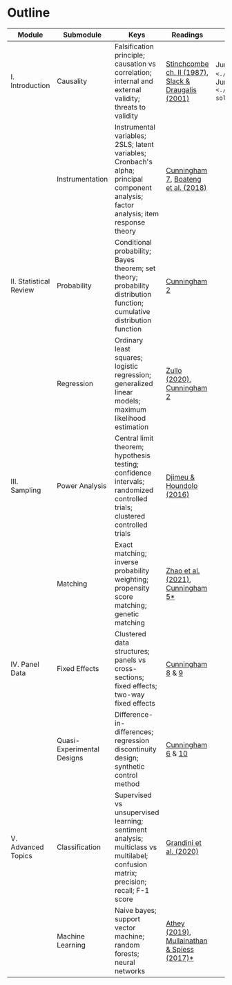 # Outline


| Module                 	| Submodule                  	| Keys                                                                                                                                  	| Readings                                                                                                                                                               	| Quizzes                                                                                                                                                      	| Projects                                                               	|
|------------------------	|----------------------------	|---------------------------------------------------------------------------------------------------------------------------------------	|------------------------------------------------------------------------------------------------------------------------------------------------------------------------	|--------------------------------------------------------------------------------------------------------------------------------------------------------------	|------------------------------------------------------------------------	|
| I. Introduction        	| Causality                  	| Falsification principle; causation vs correlation; internal and external validity; threats to validity                                	| [Stinchcombe ch. II (1987)](https://press.uchicago.edu/ucp/books/book/chicago/C/bo3618306.html), [Slack & Draugalis (2001)](https://doi.org/10.1093/ajhp/58.22.2173)   	| June 6th – release [{download}`quiz <./quiz/PMAP8131_quiz_causality.pdf>`] June 18th – due [{download}`solutions <./quiz/PMAP8131_quiz_causality-sols.pdf>`] 	| June 6th – release [[Project I](project-reg.md)] <br />June 25th – due 	|
|                        	| Instrumentation            	| Instrumental variables; 2SLS; latent variables; Cronbach's alpha; principal component analysis; factor analysis; item response theory 	| [Cunningham 7](https://mixtape.scunning.com/instrumental-variables.html), [Boateng et al. (2018)](https://doi.org/10.3389/fpubh.2018.00149)                            	|                                                                                                                                                              	|                                                                        	|
| II. Statistical Review 	| Probability                	| Conditional probability; Bayes theorem; set theory; probability distribution function; cumulative distribution function               	| [Cunningham 2](https://mixtape.scunning.com/probability-and-regression.html)                                                                                           	|                                                                                                                                                              	|                                                                        	|
|                        	| Regression                 	| Ordinary least squares; logistic regression; generalized linear models; maximum likelihood estimation                                 	| [Zullo (2020)](https://towardsdatascience.com/causal-models-for-regression-96270bf464e0), [Cunningham 2](https://mixtape.scunning.com/probability-and-regression.html) 	|                                                                                                                                                              	|                                                                        	|
| III. Sampling          	| Power Analysis             	| Central limit theorem; hypothesis testing; confidence intervals; randomized controlled trials; clustered controlled trials            	| [Djimeu & Houndolo (2016)](https://doi.org/10.1016/S1573-4471(07)04061-2)                                                                                              	|                                                                                                                                                              	|                                                                        	|
|                        	| Matching                   	| Exact matching; inverse probability weighting; propensity score matching; genetic matching                                            	| [Zhao et al. (2021)](https://doi.org/10.21037/atm-20-3998), [Cunningham 5*](https://mixtape.scunning.com/matching-and-subclassification.html)                          	|                                                                                                                                                              	|                                                                        	|
| IV. Panel Data         	| Fixed Effects              	| Clustered data structures; panels vs cross-sections; fixed effects; two-way fixed effects                                             	| [Cunningham 8](https://mixtape.scunning.com/panel-data.html) & [9](https://mixtape.scunning.com/difference-in-differences.html)                                        	|                                                                                                                                                              	|                                                                        	|
|                        	| Quasi-Experimental Designs 	| Difference-in-differences; regression discontinuity design; synthetic control method                                                  	| [Cunningham 6](https://mixtape.scunning.com/regression-discontinuity.html) & [10](https://mixtape.scunning.com/synthetic-control.html)                                 	|                                                                                                                                                              	|                                                                        	|
| V. Advanced Topics     	| Classification             	| Supervised vs unsupervised learning; sentiment analysis; multiclass vs multilabel; confusion matrix; precision; recall; F-1 score     	| [Grandini et al. (2020)](https://doi.org/10.48550/arXiv.2008.05756)                                                                                                    	|                                                                                                                                                              	|                                                                        	|
|                        	| Machine Learning           	| Naive bayes; support vector machine; random forests; neural networks                                                                  	| [Athey (2019)](https://doi.org/10.7208/9780226613475-023), [Mullainathan & Spiess (2017)*](https://doi.org/10.1257/jep.31.2.87)                                        	|                                                                                                                                                              	|                                                                        	|